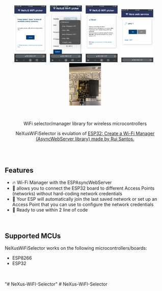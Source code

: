 <p><br/></p>

<br/>
<p align="center">
<img src="/docs/IMG_1.jpeg" width="100">
&nbsp;
<img src="/docs/IMG_2.jpeg" width="100">
&nbsp;
<img src="/docs/IMG_3.jpeg" width="100">
&nbsp;
<img src="/docs/IMG_4.jpeg" width="100">
&nbsp;
<img src="/docs/IMG_36.jpeg" width="100">
</p>
<br/>


<p align="center">WiFi selector/manager library for wireless microcontrollers</p>
<p align="center">
	NeXusWiFiSelector is evulation of <a href="https://randomnerdtutorials.com/esp32-wi-fi-manager-asyncwebserver/">ESP32: Create a Wi-Fi Manager (AsyncWebServer library) made by Rui Santos.</a>
</p>

<br/>
<br/>

## Features
- 🔥 Wi-Fi Manager with the ESPAsyncWebServer
- 🏀 allows you to connect the ESP32 board to different Access Points (networks) without hard-coding network credentials
- 🎷 Your ESP will automatically join the last saved network or set up an Access Point that you can use to configure the network credentials
- 🛫 Ready to use within 2 line of code 

<br/>

## Supported MCUs
NeXusWiFiSelector works on the following microcontrollers/boards:
- ESP8266
- ESP32

<br/>
<br/>
"# NeXus-WiFI-Selector" 
# NeXus-WiFI-Selector
